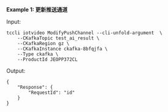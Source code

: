 **Example 1: 更新推送通道**



Input: 

```
tccli iotvideo ModifyPushChannel --cli-unfold-argument  \
    --CKafkaTopic test_ai_result \
    --CKafkaRegion gz \
    --CKafkaInstance ckafka-8bfqjfa \
    --Type ckafka \
    --ProductId JEOPP372CL
```

Output: 
```
{
    "Response": {
        "RequestId": "id"
    }
}
```

